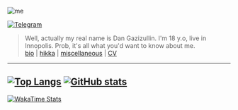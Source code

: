 ![me](https://user-images.githubusercontent.com/36935426/169670902-57c35471-69fd-4249-b8e1-c860473a81e1.png)

[![Telegram](https://img.icons8.com/fluency/40/000000/telegram-app.png)](https://t.me/hikariatama)
> Well, actually my real name is Dan Gazizullin. I'm 18 y.o, live in Innopolis. Prob, it's all what you'd want to know about me.  
[bio](https://me.hikariatama.ru) | [hikka](https://hikariatama.ru/hikka) | [miscellaneous](https://hikariatama.ru) | [CV](https://dan.tatar/r/en)
---
[![Top Langs](https://github-readme-stats.vercel.app/api/top-langs/?username=hikariatama&show_icons=true&theme=dracula&border_radius=10&hide_border=true&hide_title=true&langs_count=3)](https://github.com/anuraghazra/github-readme-stats)
[![GitHub stats](https://github-readme-stats.vercel.app/api?username=hikariatama&count_private=true&show_icons=true&theme=dracula&border_radius=10&hide_border=true&hide_title=true)](https://github.com/anuraghazra/github-readme-stats)
---
[![WakaTime Stats](https://github-readme-stats.vercel.app/api/wakatime?username=innocoffee&show_icons=true&theme=dracula&border_radius=10&hide_border=true&hide_title=true&langs_count=3)](https://github.com/anuraghazra/github-readme-stats)
